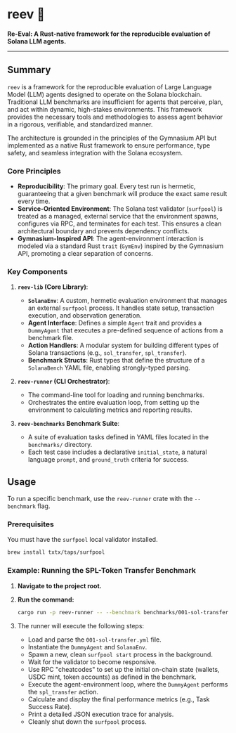 # reev 🪸

**Re-Eval: A Rust-native framework for the reproducible evaluation of Solana LLM agents.**

---

## Summary

`reev` is a framework for the reproducible evaluation of Large Language Model (LLM) agents designed to operate on the Solana blockchain. Traditional LLM benchmarks are insufficient for agents that perceive, plan, and act within dynamic, high-stakes environments. This framework provides the necessary tools and methodologies to assess agent behavior in a rigorous, verifiable, and standardized manner.

The architecture is grounded in the principles of the Gymnasium API but implemented as a native Rust framework to ensure performance, type safety, and seamless integration with the Solana ecosystem.

### Core Principles

-   **Reproducibility**: The primary goal. Every test run is hermetic, guaranteeing that a given benchmark will produce the exact same result every time.
-   **Service-Oriented Environment**: The Solana test validator (`surfpool`) is treated as a managed, external service that the environment spawns, configures via RPC, and terminates for each test. This ensures a clean architectural boundary and prevents dependency conflicts.
-   **Gymnasium-Inspired API**: The agent-environment interaction is modeled via a standard Rust `trait` (`GymEnv`) inspired by the Gymnasium API, promoting a clear separation of concerns.

### Key Components

1.  **`reev-lib` (Core Library)**:
    *   **`SolanaEnv`**: A custom, hermetic evaluation environment that manages an external `surfpool` process. It handles state setup, transaction execution, and observation generation.
    *   **Agent Interface**: Defines a simple `Agent` trait and provides a `DummyAgent` that executes a pre-defined sequence of actions from a benchmark file.
    *   **Action Handlers**: A modular system for building different types of Solana transactions (e.g., `sol_transfer`, `spl_transfer`).
    *   **Benchmark Structs**: Rust types that define the structure of a `SolanaBench` YAML file, enabling strongly-typed parsing.

2.  **`reev-runner` (CLI Orchestrator)**:
    *   The command-line tool for loading and running benchmarks.
    *   Orchestrates the entire evaluation loop, from setting up the environment to calculating metrics and reporting results.

2.  **`reev-benchmarks` Benchmark Suite**:
    *   A suite of evaluation tasks defined in YAML files located in the `benchmarks/` directory.
    *   Each test case includes a declarative `initial_state`, a natural language `prompt`, and `ground_truth` criteria for success.

## Usage

To run a specific benchmark, use the `reev-runner` crate with the `--benchmark` flag.

### Prerequisites

You must have the `surfpool` local validator installed.

```bash
brew install txtx/taps/surfpool
```

### Example: Running the SPL-Token Transfer Benchmark

1.  **Navigate to the project root.**
2.  **Run the command:**

    ```bash
    cargo run -p reev-runner -- --benchmark benchmarks/001-sol-transfer.yml
    ```

3.  The runner will execute the following steps:
    *   Load and parse the `001-sol-transfer.yml` file.
    *   Instantiate the `DummyAgent` and `SolanaEnv`.
    *   Spawn a new, clean `surfpool start` process in the background.
    *   Wait for the validator to become responsive.
    *   Use RPC "cheatcodes" to set up the initial on-chain state (wallets, USDC mint, token accounts) as defined in the benchmark.
    *   Execute the agent-environment loop, where the `DummyAgent` performs the `spl_transfer` action.
    *   Calculate and display the final performance metrics (e.g., Task Success Rate).
    *   Print a detailed JSON execution trace for analysis.
    *   Cleanly shut down the `surfpool` process.
